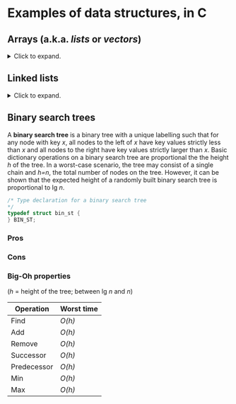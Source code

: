# Examples of data structures, in C

## Arrays (a.k.a. _lists_ or _vectors_) 
<details>
<summary>Click to expand. </summary>

An __array__ is a data structure consisting of a list of __elements__ of the same type, for example integers, floats, or characters.  A character array is sometimes referred to as a __string__.  An array's length _n_ is fixed, except for in the case of a __dynamic array__, which doubles in length when the number of elements assigned to it has exceeded _n_.  Elements of an array are given by their __index__, or position in the array.  In C, indices begin at 0.  In other languages indices can begin at 1.  An array may be sorted or unsorted.
```c
/* Prompts the user to create an array of digits from 0 to 9 of size ARRAY_SIZE_n 
*/
/* PREAMBLE MATERIAL */
#define ARRAY_SIZE_n 10 /* In this example I've decided n=10. */
int main(void)
{
  /* Local definitions */
  int exampleArray[ARRAY_SIZE_n]; /* Defines the array exampleArray with size ARRAY_SIZE_n */
  int i;
  /* Gather input from the user */
  for (i = 0; i < ARRAY_SIZE_n; i++)
    printf"Enter a digit from 0 to 9"; /* Prompts the user for an entry of the array */
      /* THEN VERIFY THE USER'S INPUT */
    scanf("%d", &exampleArray[i]); /* Assigns the user's input value to exampleArray[i] */
  /* PRINT THE ARRAY */
  return 0;
} /* main */
```
### Pros 
* Constant-time access, as long as the address of an element is known.  
* Efficient storage, since no formatting data or pointers are associated.  
* Memory locality, i.e., elements are next to each other in memory.  
* Unsorted arrays: fast for maintenance (e.g., add, remove) operations. 
### Cons 
* Unsorted arrays: slow for search operations (e.g., successor/predecessor, minimum/maximum). 
<!--### use when:-->
### Big-Oh properties of basic operations (e.g., find, add, remove)
Operation | Unsorted | Sorted
--------- | -------- | ------
Find | _O(n)_ | _O(_ log _n)_
Add | _O(1)_ | _O(n)_
Remove | _O(1)_ | _O(n)_
Successor | _O(n)_ | _O(1)_
Predecessor | _O(n)_ | _O(1)_
Min | _O(n)_ | _O(1)_
Max | _O(n)_ | _O(1)_

__Question:__ Why is deletion _O(1)_ for unsorted lists?

</details>

## Linked lists
<details>
<summary>Click to expand. </summary>

A __linked list__ is an array with an additional structure, such that each element can have at least one pointer to another element or elements in the array.  In a __singly-linked__ list, each element (besides the last) contains a pointer to the next element in the array.  In a __doubly-linked__ list, each element (besides the first), in addition, has a pointer to its predecessor.  
<!--
```c
/* The following is an example of a list of people in a line, for example, at the lunch counter. 
*/
/* PREAMBLE */
/* Prototype Declarations */
  typedef struct singly_linked_list /* Linked lists are not predefined data types the way arrays are. */
    {
    char person[10]; /* Each field contains the name of an individual, or at least the first ten characters of their name. */ 
    struct singly_linked_list *next; /* IS THE TAG USE APPROPRIATE HERE, OR IS IT ENOUGH TO JUST USE THE TYPE-ID? */
      /* This is a pointer to the next node in the linked list.
        This data structure is recursive, and so the pointer *next is to the address 
        of the first field of a smaller linked list. 
      */
    } SINGLL; /* My abbreviation for "singly-linked list" */ 
int main(void)  
{
  /* Local definitions */
  SINGLL lunchLineToday; /* Defines the singly-linked list lunchLineToday */
  /* Statement(s) */
  lunchLineToday = {Bobby, Tammy, Joe, Noel, Marieclair};
  return 0;
} /* main */
```
-->
### Pros 
* For large lists, pointers to data are often faster to move and manipulate than the data itself.  
* Insertion and deletion becomes more efficient than for unlinked lists.
<!--### Cons 
*  -->
<!--### use when:-->
### Big-Oh properties of basic operations (e.g., find, add, remove)
(_n_ = no. of elements in the array)

Operation | Unsorted | Sorted
--------- | -------- | ------
Find | _O(n)_ | _O(n)_
Add | _O(1)_ | _O(n)_
Remove | _O(n)_ (singly-); _O(1)_ (doubly-) | _O(n)_ (singly-); _O(1)_ (doubly-)
Successor | _O(n)_ | _O(1)_
Predecessor | _O(n)_ | _O(n)_ (singly-); _O(1)_ (doubly-) 
Min | _O(n)_ | _O(1)_
Max | _O(n)_ | _O(1)_

__Questions:__ 
1. Why isn't the search operation _O(_ log _n)_ for sorted linked lists?
1. Why is deletion _O(n)_ for unsorted singly-linked lists?
1. Why is deletion _O(1)_ for sorted doubly-linked lists?
1. Why is max _O(1)_ for unsorted singly-linked lists?
</details>
<!--
## Queues
<details>
<summary>FIFO </summary>

</details>

## Stacks
<details>
<summary>LIFO </summary>

</details>
-->
<!--## Hashtables-->

## Binary search trees
A __binary search tree__ is a binary tree with a unique labelling such that for any node with key _x_, all nodes to the left of _x_ have key values strictly less than _x_ and all nodes to the right have key values strictly larger than _x_.  Basic dictionary operations on a binary search tree are proportional the the height _h_ of the tree.  In a worst-case scenario, the tree may consist of a single chain and _h=n_, the total number of nodes on the tree.  However, it can be shown that the expected height of a randomly built binary search tree is proportional to lg _n_.
```C
/* Type declaration for a binary search tree 
*/
typedef struct bin_st {
} BIN_ST;
```
### Pros
### Cons
### Big-Oh properties 
(_h_ = height of the tree; between lg _n_ and _n_)

Operation | Worst time
--------- | ----------
Find | _O(h)_ 
Add | _O(h)_ 
Remove | _O(h)_  
Successor | _O(h)_ 
Predecessor | _O(h)_ 
Min | _O(h)_ 
Max | _O(h)_ 

<!--## Priority queues/ heaps
-->
